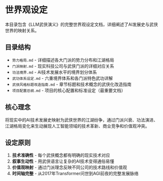 # 世界观设定

本目录包含《LLM武侠演义》的完整世界观设定文档，详细阐述了AI发展史与武侠世界的映射关系。

## 目录结构

- `势力格局.md` - 详细描述各大门派的势力分布和江湖格局
- `门派映射.md` - 现实科技公司与武侠门派的详细对应关系
- `功法境界.md` - AI技术发展水平的境界划分体系
- `武功体系设定.md` - 六重境界体系和各门派特色武功详解
- `武侠风格标题改造指南.md` - 章节标题和技术概念的武侠化改造指南
- `项目配置总纲.md` - 项目的核心配置和标准设定（最重要文档）

## 核心理念

将现实中的AI技术发展史映射为武侠世界的江湖纷争，通过门派兴衰、功法演进、江湖格局变化来生动展现人工智能领域的技术革新、商业竞争和价值观冲突。

## 设定原则

1. **技术准确性** - 每个武侠概念都有明确的现实技术对应
2. **叙事生动性** - 用武侠语言让复杂的AI技术变得通俗易懂
3. **价值观映射** - 通过门派理念反映不同公司的技术路线和价值观
4. **时间轴完整** - 从2017年Transformer问世到AGI前夜的完整发展脉络